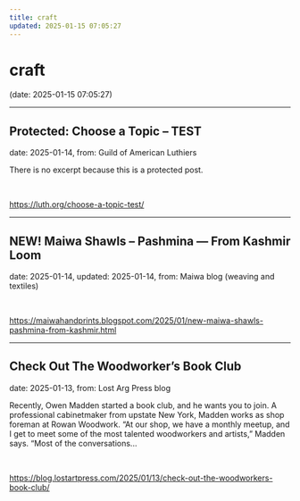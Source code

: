 ```yaml
---
title: craft
updated: 2025-01-15 07:05:27
---
```


# craft

(date: 2025-01-15 07:05:27)

---

## Protected: Choose a Topic – TEST

date: 2025-01-14, from: Guild of American Luthiers

There is no excerpt because this is a protected post. 

<br> 

<https://luth.org/choose-a-topic-test/>

---

## NEW! Maiwa Shawls – Pashmina — From Kashmir Loom

date: 2025-01-14, updated: 2025-01-14, from: Maiwa blog (weaving and textiles)

 

<br> 

<https://maiwahandprints.blogspot.com/2025/01/new-maiwa-shawls-pashmina-from-kashmir.html>

---

## Check Out The Woodworker’s Book Club

date: 2025-01-13, from: Lost Arg Press blog

Recently, Owen Madden started a book club, and he wants you to join. A professional cabinetmaker from upstate New York, Madden works as shop foreman at Rowan Woodwork. “At our shop, we have a monthly meetup, and I get to meet some of the most talented woodworkers and artists,” Madden says. “Most of the conversations... 

<br> 

<https://blog.lostartpress.com/2025/01/13/check-out-the-woodworkers-book-club/>

